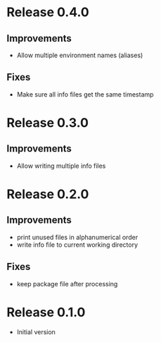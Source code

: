 # Release 0.4.0

## Improvements

- Allow multiple environment names (aliases)

## Fixes

- Make sure all info files get the same timestamp


# Release 0.3.0

## Improvements

- Allow writing multiple info files


# Release 0.2.0

## Improvements

- print unused files in alphanumerical order
- write info file to current working directory

## Fixes
- keep package file after processing
 

# Release 0.1.0

- Initial version

